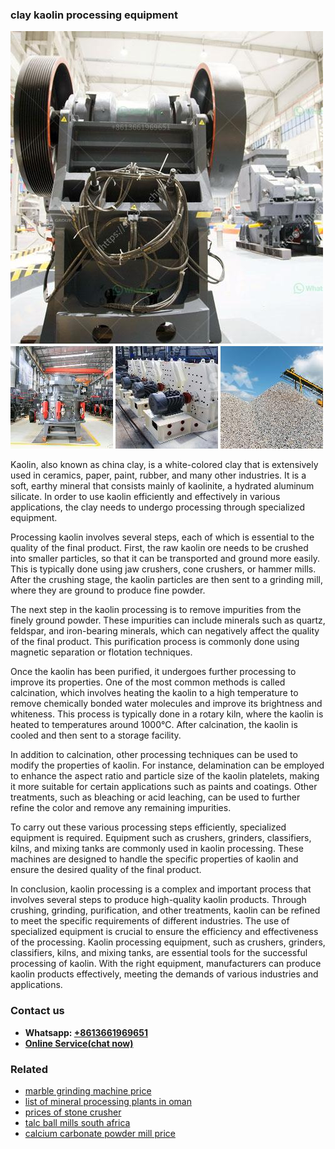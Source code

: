 <h3>clay kaolin processing equipment</h3><img src='1702953011.jpg' alt=''><p>Kaolin, also known as china clay, is a white-colored clay that is extensively used in ceramics, paper, paint, rubber, and many other industries. It is a soft, earthy mineral that consists mainly of kaolinite, a hydrated aluminum silicate. In order to use kaolin efficiently and effectively in various applications, the clay needs to undergo processing through specialized equipment.</p><p>Processing kaolin involves several steps, each of which is essential to the quality of the final product. First, the raw kaolin ore needs to be crushed into smaller particles, so that it can be transported and ground more easily. This is typically done using jaw crushers, cone crushers, or hammer mills. After the crushing stage, the kaolin particles are then sent to a grinding mill, where they are ground to produce fine powder.</p><p>The next step in the kaolin processing is to remove impurities from the finely ground powder. These impurities can include minerals such as quartz, feldspar, and iron-bearing minerals, which can negatively affect the quality of the final product. This purification process is commonly done using magnetic separation or flotation techniques.</p><p>Once the kaolin has been purified, it undergoes further processing to improve its properties. One of the most common methods is called calcination, which involves heating the kaolin to a high temperature to remove chemically bonded water molecules and improve its brightness and whiteness. This process is typically done in a rotary kiln, where the kaolin is heated to temperatures around 1000°C. After calcination, the kaolin is cooled and then sent to a storage facility.</p><p>In addition to calcination, other processing techniques can be used to modify the properties of kaolin. For instance, delamination can be employed to enhance the aspect ratio and particle size of the kaolin platelets, making it more suitable for certain applications such as paints and coatings. Other treatments, such as bleaching or acid leaching, can be used to further refine the color and remove any remaining impurities.</p><p>To carry out these various processing steps efficiently, specialized equipment is required. Equipment such as crushers, grinders, classifiers, kilns, and mixing tanks are commonly used in kaolin processing. These machines are designed to handle the specific properties of kaolin and ensure the desired quality of the final product.</p><p>In conclusion, kaolin processing is a complex and important process that involves several steps to produce high-quality kaolin products. Through crushing, grinding, purification, and other treatments, kaolin can be refined to meet the specific requirements of different industries. The use of specialized equipment is crucial to ensure the efficiency and effectiveness of the processing. Kaolin processing equipment, such as crushers, grinders, classifiers, kilns, and mixing tanks, are essential tools for the successful processing of kaolin. With the right equipment, manufacturers can produce kaolin products effectively, meeting the demands of various industries and applications.</p><h3>Contact us</h3><ul><li><strong>Whatsapp:&nbsp;<a href="https://wa.me/8613661969651">+8613661969651</a></strong></li><li><a href="https://swt.shibang-china.com/?git&amp;zhl&amp;clay kaolin processing equipment"><strong>Online Service(chat now)</strong></a></li></ul><h3>Related</h3><ul><li><a href='marble grinding machine price.md'>marble grinding machine price</a></li><li><a href='list of mineral processing plants in oman.md'>list of mineral processing plants in oman</a></li><li><a href='prices of stone crusher.md'>prices of stone crusher</a></li><li><a href='talc ball mills south africa.md'>talc ball mills south africa</a></li><li><a href='calcium carbonate powder mill price.md'>calcium carbonate powder mill price</a></li></ul>